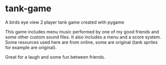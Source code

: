 # tank-game
A birds eye view 2 player tank game created with pygame

This game includes menu music performed by one of my good friends and some other custom sound files. It also includes a menu and a score system. Some resources used here are from online, some are original (tank sprites for example are original). 

Great for a laugh and some fun between friends. 
